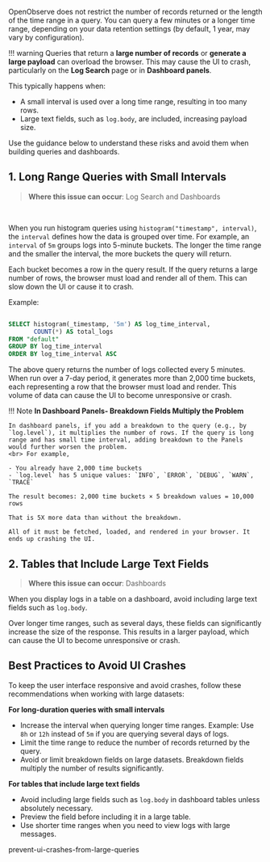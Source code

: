 OpenObserve does not restrict the number of records returned or the length of the time range in a query. You can query a few minutes or a longer time range, depending on your data retention settings (by default, 1 year, may vary by configuration).

!!! warning
    Queries that return a **large number of records** or **generate a large payload** can overload the browser. This may cause the UI to crash, particularly on the **Log Search** page or in **Dashboard panels**.

This typically happens when:

- A small interval is used over a long time range, resulting in too many rows.
- Large text fields, such as `log.body`, are included, increasing payload size.


 
Use the guidance below to understand these risks and avoid them when building queries and dashboards.

## 1. Long Range Queries with Small Intervals 

> **Where this issue can occur**: Log Search and Dashboards
<br>

When you run histogram queries using `histogram("timestamp", interval)`, the `interval` defines how the data is grouped over time. For example, an `interval` of `5m` groups logs into 5-minute buckets. The longer the time range and the smaller the interval, the more buckets the query will return.

Each bucket becomes a row in the query result. If the query returns a large number of rows, the browser must load and render all of them. This can slow down the UI or cause it to crash.

Example: 

```sql linenums="1"

SELECT histogram(_timestamp, '5m') AS log_time_interval,
       COUNT(*) AS total_logs
FROM "default"
GROUP BY log_time_interval
ORDER BY log_time_interval ASC
```

The above query returns the number of logs collected every 5 minutes. When run over a 7-day period, it generates more than 2,000 time buckets, each representing a row that the browser must load and render. This volume of data can cause the UI to become unresponsive or crash.


!!! Note
    **In Dashboard Panels- Breakdown Fields Multiply the Problem**

    In dashboard panels, if you add a breakdown to the query (e.g., by `log.level`), it multiplies the number of rows. If the query is long range and has small time interval, adding breakdown to the Panels would further worsen the problem. 
    <br> For example,

    - You already have 2,000 time buckets  
    - `log.level` has 5 unique values: `INFO`, `ERROR`, `DEBUG`, `WARN`, `TRACE`

    The result becomes: 2,000 time buckets × 5 breakdown values = 10,000 rows

    That is 5X more data than without the breakdown. 

    All of it must be fetched, loaded, and rendered in your browser. It ends up crashing the UI. 

## 2. Tables that Include Large Text Fields 

> **Where this issue can occur**: Dashboards


When you display logs in a table on a dashboard, avoid including large text fields such as `log.body`. 

Over longer time ranges, such as several days, these fields can significantly increase the size of the response. This results in a larger payload, which can cause the UI to become unresponsive or crash.

## Best Practices to Avoid UI Crashes

To keep the user interface responsive and avoid crashes, follow these recommendations when working with large datasets:

**For long-duration queries with small intervals**

- Increase the interval when querying longer time ranges. Example: Use `8h` or `12h` instead of `5m` if you are querying several days of logs.  
- Limit the time range to reduce the number of records returned by the query.   
- Avoid or limit breakdown fields on large datasets. Breakdown fields multiply the number of results significantly. 

**For tables that include large text fields**

- Avoid including large fields such as `log.body` in dashboard tables unless absolutely necessary.  
- Preview the field before including it in a large table.  
- Use shorter time ranges when you need to view logs with large messages.



prevent-ui-crashes-from-large-queries